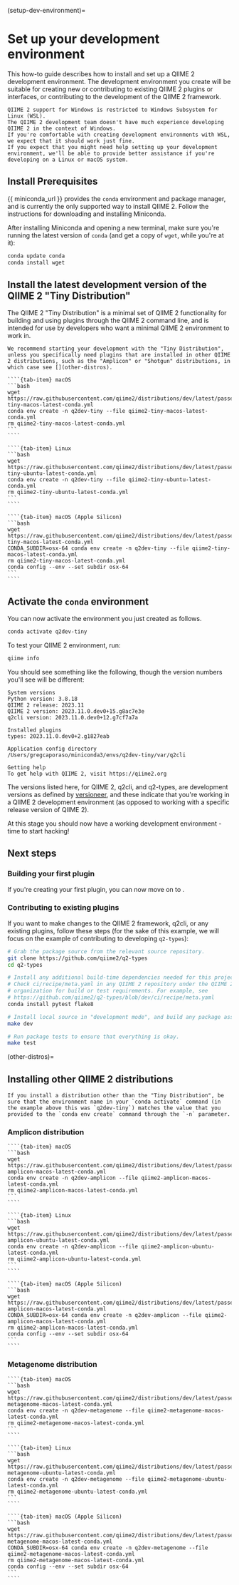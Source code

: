 (setup-dev-environment)=
# Set up your development environment

This how-to guide describes how to install and set up a QIIME 2 development environment.
The development environment you create will be suitable for creating new or contributing to existing QIIME 2 plugins or interfaces, or contributing to the development of the QIIME 2 framework.

```{warning}
QIIME 2 support for Windows is restricted to Windows Subsystem for Linux (WSL).
The QIIME 2 development team doesn't have much experience developing QIIME 2 in the context of Windows.
If you're comfortable with creating development environments with WSL, we expect that it should work just fine.
If you expect that you might need help setting up your development environment, we'll be able to provide better assistance if you're developing on a Linux or macOS system.
```

## Install Prerequisites

{{ miniconda_url }} provides the ``conda`` environment and package manager, and is currently the only supported way to install QIIME 2.
Follow the instructions for downloading and installing Miniconda.

After installing Miniconda and opening a new terminal, make sure you're running the latest version of ``conda`` (and get a copy of ``wget``, while you're at it):

```bash
conda update conda
conda install wget
```

## Install the latest development version of the QIIME 2 "Tiny Distribution"

The QIIME 2 "Tiny Distribution" is a minimal set of QIIME 2 functionality for building and using plugins through the QIIME 2 command line, and is intended for use by developers who want a minimal QIIME 2 environment to work in.

```{note}
We recommend starting your development with the "Tiny Distribution", unless you specifically need plugins that are installed in other QIIME 2 distributions, such as the "Amplicon" or "Shotgun" distributions, in which case see [](other-distros).
```

`````{tab-set}
````{tab-item} macOS
```bash
wget https://raw.githubusercontent.com/qiime2/distributions/dev/latest/passed/qiime2-tiny-macos-latest-conda.yml
conda env create -n q2dev-tiny --file qiime2-tiny-macos-latest-conda.yml
rm qiime2-tiny-macos-latest-conda.yml
```
````

````{tab-item} Linux
```bash
wget https://raw.githubusercontent.com/qiime2/distributions/dev/latest/passed/qiime2-tiny-ubuntu-latest-conda.yml
conda env create -n q2dev-tiny --file qiime2-tiny-ubuntu-latest-conda.yml
rm qiime2-tiny-ubuntu-latest-conda.yml
```
````

````{tab-item} macOS (Apple Silicon)
```bash
wget https://raw.githubusercontent.com/qiime2/distributions/dev/latest/passed/qiime2-tiny-macos-latest-conda.yml
CONDA_SUBDIR=osx-64 conda env create -n q2dev-tiny --file qiime2-tiny-macos-latest-conda.yml
rm qiime2-tiny-macos-latest-conda.yml
conda config --env --set subdir osx-64
```
````
`````

## Activate the ``conda`` environment

You can now activate the environment you just created as follows.

```bash
conda activate q2dev-tiny
```

To test your QIIME 2 environment, run:

```bash
qiime info
```

You should see something like the following, though the version numbers you'll see will be different:

```
System versions
Python version: 3.8.18
QIIME 2 release: 2023.11
QIIME 2 version: 2023.11.0.dev0+15.g8ac7e3e
q2cli version: 2023.11.0.dev0+12.g7cf7a7a

Installed plugins
types: 2023.11.0.dev0+2.g1827eab

Application config directory
/Users/gregcaporaso/miniconda3/envs/q2dev-tiny/var/q2cli

Getting help
To get help with QIIME 2, visit https://qiime2.org
```

The versions listed here, for QIIME 2, q2cli, and q2-types, are development versions as defined by [versioneer](https://github.com/python-versioneer/python-versioneer), and these indicate that you're working in a QIIME 2 development environment (as opposed to working with a specific release version of QIIME 2).

At this stage you should now have a working development environment - time to start hacking!

## Next steps

### Building your first plugin

If you're creating your first plugin, you can now move on to [](plugin-tutorial-intro).

### Contributing to existing plugins
If you want to make changes to the QIIME 2 framework, q2cli, or any existing plugins, follow these steps (for the sake of this example, we will focus on the example of contributing to developing ``q2-types``):

```bash
# Grab the package source from the relevant source repository.
git clone https://github.com/qiime2/q2-types
cd q2-types

# Install any additional build-time dependencies needed for this project.
# Check ci/recipe/meta.yaml in any QIIME 2 repository under the QIIME 2 GitHub
# organization for build or test requirements. For example, see
# https://github.com/qiime2/q2-types/blob/dev/ci/recipe/meta.yaml
conda install pytest flake8

# Install local source in "development mode", and build any package assets.
make dev

# Run package tests to ensure that everything is okay.
make test
```

(other-distros)=
## Installing other QIIME 2 distributions

```{note}
If you install a distribution other than the "Tiny Distribution", be sure that the environment name in your `conda activate` command (in the example above this was `q2dev-tiny`) matches the value that you provided to the `conda env create` command through the `-n` parameter.
```

### Amplicon distribution

`````{tab-set}
````{tab-item} macOS
```bash
wget https://raw.githubusercontent.com/qiime2/distributions/dev/latest/passed/qiime2-amplicon-macos-latest-conda.yml
conda env create -n q2dev-amplicon --file qiime2-amplicon-macos-latest-conda.yml
rm qiime2-amplicon-macos-latest-conda.yml
```
````

````{tab-item} Linux
```bash
wget https://raw.githubusercontent.com/qiime2/distributions/dev/latest/passed/qiime2-amplicon-ubuntu-latest-conda.yml
conda env create -n q2dev-amplicon --file qiime2-amplicon-ubuntu-latest-conda.yml
rm qiime2-amplicon-ubuntu-latest-conda.yml
```
````

````{tab-item} macOS (Apple Silicon)
```bash
wget https://raw.githubusercontent.com/qiime2/distributions/dev/latest/passed/qiime2-amplicon-macos-latest-conda.yml
CONDA_SUBDIR=osx-64 conda env create -n q2dev-amplicon --file qiime2-amplicon-macos-latest-conda.yml
rm qiime2-amplicon-macos-latest-conda.yml
conda config --env --set subdir osx-64
```
````
`````

### Metagenome distribution

`````{tab-set}
````{tab-item} macOS
```bash
wget https://raw.githubusercontent.com/qiime2/distributions/dev/latest/passed/qiime2-metagenome-macos-latest-conda.yml
conda env create -n q2dev-metagenome --file qiime2-metagenome-macos-latest-conda.yml
rm qiime2-metagenome-macos-latest-conda.yml
```
````

````{tab-item} Linux
```bash
wget https://raw.githubusercontent.com/qiime2/distributions/dev/latest/passed/qiime2-metagenome-ubuntu-latest-conda.yml
conda env create -n q2dev-metagenome --file qiime2-metagenome-ubuntu-latest-conda.yml
rm qiime2-metagenome-ubuntu-latest-conda.yml
```
````

````{tab-item} macOS (Apple Silicon)
```bash
wget https://raw.githubusercontent.com/qiime2/distributions/dev/latest/passed/qiime2-metagenome-macos-latest-conda.yml
CONDA_SUBDIR=osx-64 conda env create -n q2dev-metagenome --file qiime2-metagenome-macos-latest-conda.yml
rm qiime2-metagenome-macos-latest-conda.yml
conda config --env --set subdir osx-64
```
````
`````

